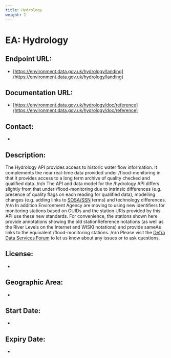 ```yaml
---
title: Hydrology
weight: 1
---
```


# EA: Hydrology

## Endpoint URL:
 - [https://environment.data.gov.uk/hydrology/landing](https://environment.data.gov.uk/hydrology/landing)

## Documentation URL:
 - [https://environment.data.gov.uk/hydrology/doc/reference](https://environment.data.gov.uk/hydrology/doc/reference)

## Contact:
 - [](mailto:)

## Description:
The Hydrology API provides access to historic water flow information. It complements the near real-time data provided under /flood-monitoring in that it provides access to a long term archive of quality checked and qualified data. /n/n The API and data model for the /hydrology API differs slightly from that under /flood-monitoring due to intrinsic differences (e.g. presence of quality flags on each reading for qualified data), modelling changes (e.g. adding links to [SOSA/SSN](https://www.w3.org/TR/vocab-ssn/) terms) and technology differences. /n/n In addition Environment Agency are moving to using new identifiers for monitoring stations based on GUIDs and the station URIs provided by this API use these new standards. For convenience, the stations shown here provide annotations showing the old stationReference notations (as well as the River Levels on the Internet and WISKI notations) and provide sameAs links to the equivalent /flood-monitoring stations. /n/n Please visit the [Defra Data Services Forum](https://support.environment.data.gov.uk/hc/en-gb) to let us know about any issues or to ask questions.

## License:
 - 

## Geographic Area:
 - 

## Start Date:
 - 

## Expiry Date:
 - 


